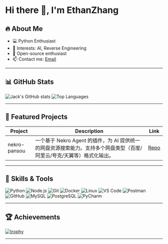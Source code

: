 # Hi there 👋, I'm EthanZhang

## 🔥 About Me
- 💻 Python Enthusiast
- 🌱 Interests: AI, Reverse Engineering
- 🎯 Open-source enthusiast
- 📫 Contact me: [Email](mailto:jack_yongee@outlook.com)
---

## 📊 GitHub Stats
![Jack's GitHub stats](https://github-readme-stats.vercel.app/api?username=ch-66&show_icons=true&theme=radical)
![Top Languages](https://github-readme-stats.vercel.app/api/top-langs/?username=ch-66&layout=compact&theme=radical)

---

## 💼 Featured Projects
| Project | Description | Link |
|---------|-------------|------|
| nekro-pansou | 一个基于 Nekro Agent 的插件，为 AI 提供统一的网盘资源搜索能力。支持多个网盘类型（百度/阿里云/夸克/天翼等）格式化输出。 | [Repo](https://github.com/CH-66/nekro-pansou) |

---

## 🎨 Skills & Tools
![Python](https://img.shields.io/badge/Python-3.10-blue?style=flat-square&logo=python)
![Node.js](https://img.shields.io/badge/Node.js-18-green?style=flat-square&logo=node.js)
![Git](https://img.shields.io/badge/Git-2.42-red?style=flat-square&logo=git)
![Docker](https://img.shields.io/badge/Docker-20.10-blue?style=flat-square&logo=docker)
![Linux](https://img.shields.io/badge/Linux-Ubuntu-orange?style=flat-square&logo=linux)
![VS Code](https://img.shields.io/badge/VS%20Code-IDE-blue?style=flat-square&logo=visual-studio-code)
![Postman](https://img.shields.io/badge/Postman-API-orange?style=flat-square&logo=postman)
![GitHub](https://img.shields.io/badge/GitHub-black?style=flat-square&logo=github)
![MySQL](https://img.shields.io/badge/MySQL-8.0-blue?style=flat-square&logo=mysql)
![PostgreSQL](https://img.shields.io/badge/PostgreSQL-15-blue?style=flat-square&logo=postgresql)
![PyCharm](https://img.shields.io/badge/PyCharm-IDE-green?style=flat-square&logo=pycharm)

---

## 🏆 Achievements
[![trophy](https://github-profile-trophy.vercel.app/?username=ch-66&theme=radical)](https://github.com/ryo-ma/github-profile-trophy)

---
